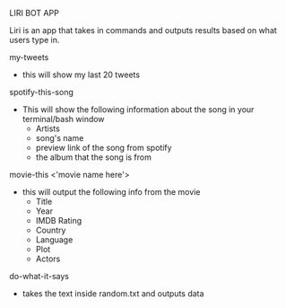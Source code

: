 LIRI BOT APP

Liri is an app that takes in commands and outputs results based on what users type in.

my-tweets
  - this will show my last 20 tweets
  
spotify-this-song <song name here>
  - This will show the following information about the song in your terminal/bash window
      - Artists
      - song's name
      - preview link of the song from spotify
      - the album that the song is from

movie-this <'movie name here'>
  - this will output the following info from the movie
      - Title
      - Year
      - IMDB Rating
      - Country
      - Language
      - Plot
      - Actors
      
do-what-it-says
  - takes the text inside random.txt and outputs data
